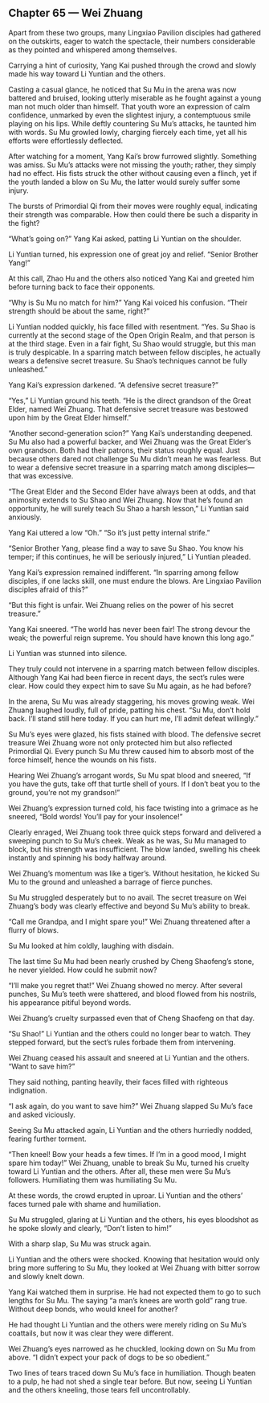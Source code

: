 ## Chapter 65 — Wei Zhuang

Apart from these two groups, many Lingxiao Pavilion disciples had gathered on the outskirts, eager to watch the spectacle, their numbers considerable as they pointed and whispered among themselves.

Carrying a hint of curiosity, Yang Kai pushed through the crowd and slowly made his way toward Li Yuntian and the others.

Casting a casual glance, he noticed that Su Mu in the arena was now battered and bruised, looking utterly miserable as he fought against a young man not much older than himself. That youth wore an expression of calm confidence, unmarked by even the slightest injury, a contemptuous smile playing on his lips. While deftly countering Su Mu’s attacks, he taunted him with words. Su Mu growled lowly, charging fiercely each time, yet all his efforts were effortlessly deflected.

After watching for a moment, Yang Kai’s brow furrowed slightly. Something was amiss. Su Mu’s attacks were not missing the youth; rather, they simply had no effect. His fists struck the other without causing even a flinch, yet if the youth landed a blow on Su Mu, the latter would surely suffer some injury.

The bursts of Primordial Qi from their moves were roughly equal, indicating their strength was comparable. How then could there be such a disparity in the fight?

“What’s going on?” Yang Kai asked, patting Li Yuntian on the shoulder.

Li Yuntian turned, his expression one of great joy and relief. “Senior Brother Yang!”

At this call, Zhao Hu and the others also noticed Yang Kai and greeted him before turning back to face their opponents.

“Why is Su Mu no match for him?” Yang Kai voiced his confusion. “Their strength should be about the same, right?”

Li Yuntian nodded quickly, his face filled with resentment. “Yes. Su Shao is currently at the second stage of the Open Origin Realm, and that person is at the third stage. Even in a fair fight, Su Shao would struggle, but this man is truly despicable. In a sparring match between fellow disciples, he actually wears a defensive secret treasure. Su Shao’s techniques cannot be fully unleashed.”

Yang Kai’s expression darkened. “A defensive secret treasure?”

“Yes,” Li Yuntian ground his teeth. “He is the direct grandson of the Great Elder, named Wei Zhuang. That defensive secret treasure was bestowed upon him by the Great Elder himself.”

“Another second-generation scion?” Yang Kai’s understanding deepened. Su Mu also had a powerful backer, and Wei Zhuang was the Great Elder’s own grandson. Both had their patrons, their status roughly equal. Just because others dared not challenge Su Mu didn’t mean he was fearless. But to wear a defensive secret treasure in a sparring match among disciples—that was excessive.

“The Great Elder and the Second Elder have always been at odds, and that animosity extends to Su Shao and Wei Zhuang. Now that he’s found an opportunity, he will surely teach Su Shao a harsh lesson,” Li Yuntian said anxiously.

Yang Kai uttered a low “Oh.” “So it’s just petty internal strife.”

“Senior Brother Yang, please find a way to save Su Shao. You know his temper; if this continues, he will be seriously injured,” Li Yuntian pleaded.

Yang Kai’s expression remained indifferent. “In sparring among fellow disciples, if one lacks skill, one must endure the blows. Are Lingxiao Pavilion disciples afraid of this?”

“But this fight is unfair. Wei Zhuang relies on the power of his secret treasure.”

Yang Kai sneered. “The world has never been fair! The strong devour the weak; the powerful reign supreme. You should have known this long ago.”

Li Yuntian was stunned into silence.

They truly could not intervene in a sparring match between fellow disciples. Although Yang Kai had been fierce in recent days, the sect’s rules were clear. How could they expect him to save Su Mu again, as he had before?

In the arena, Su Mu was already staggering, his moves growing weak. Wei Zhuang laughed loudly, full of pride, patting his chest. “Su Mu, don’t hold back. I’ll stand still here today. If you can hurt me, I’ll admit defeat willingly.”

Su Mu’s eyes were glazed, his fists stained with blood. The defensive secret treasure Wei Zhuang wore not only protected him but also reflected Primordial Qi. Every punch Su Mu threw caused him to absorb most of the force himself, hence the wounds on his fists.

Hearing Wei Zhuang’s arrogant words, Su Mu spat blood and sneered, “If you have the guts, take off that turtle shell of yours. If I don’t beat you to the ground, you’re not my grandson!”

Wei Zhuang’s expression turned cold, his face twisting into a grimace as he sneered, “Bold words! You’ll pay for your insolence!”

Clearly enraged, Wei Zhuang took three quick steps forward and delivered a sweeping punch to Su Mu’s cheek. Weak as he was, Su Mu managed to block, but his strength was insufficient. The blow landed, swelling his cheek instantly and spinning his body halfway around.

Wei Zhuang’s momentum was like a tiger’s. Without hesitation, he kicked Su Mu to the ground and unleashed a barrage of fierce punches.

Su Mu struggled desperately but to no avail. The secret treasure on Wei Zhuang’s body was clearly effective and beyond Su Mu’s ability to break.

“Call me Grandpa, and I might spare you!” Wei Zhuang threatened after a flurry of blows.

Su Mu looked at him coldly, laughing with disdain.

The last time Su Mu had been nearly crushed by Cheng Shaofeng’s stone, he never yielded. How could he submit now?

“I’ll make you regret that!” Wei Zhuang showed no mercy. After several punches, Su Mu’s teeth were shattered, and blood flowed from his nostrils, his appearance pitiful beyond words.

Wei Zhuang’s cruelty surpassed even that of Cheng Shaofeng on that day.

“Su Shao!” Li Yuntian and the others could no longer bear to watch. They stepped forward, but the sect’s rules forbade them from intervening.

Wei Zhuang ceased his assault and sneered at Li Yuntian and the others. “Want to save him?”

They said nothing, panting heavily, their faces filled with righteous indignation.

“I ask again, do you want to save him?” Wei Zhuang slapped Su Mu’s face and asked viciously.

Seeing Su Mu attacked again, Li Yuntian and the others hurriedly nodded, fearing further torment.

“Then kneel! Bow your heads a few times. If I’m in a good mood, I might spare him today!” Wei Zhuang, unable to break Su Mu, turned his cruelty toward Li Yuntian and the others. After all, these men were Su Mu’s followers. Humiliating them was humiliating Su Mu.

At these words, the crowd erupted in uproar. Li Yuntian and the others’ faces turned pale with shame and humiliation.

Su Mu struggled, glaring at Li Yuntian and the others, his eyes bloodshot as he spoke slowly and clearly, “Don’t listen to him!”

With a sharp slap, Su Mu was struck again.

Li Yuntian and the others were shocked. Knowing that hesitation would only bring more suffering to Su Mu, they looked at Wei Zhuang with bitter sorrow and slowly knelt down.

Yang Kai watched them in surprise. He had not expected them to go to such lengths for Su Mu. The saying “a man’s knees are worth gold” rang true. Without deep bonds, who would kneel for another?

He had thought Li Yuntian and the others were merely riding on Su Mu’s coattails, but now it was clear they were different.

Wei Zhuang’s eyes narrowed as he chuckled, looking down on Su Mu from above. “I didn’t expect your pack of dogs to be so obedient.”

Two lines of tears traced down Su Mu’s face in humiliation. Though beaten to a pulp, he had not shed a single tear before. But now, seeing Li Yuntian and the others kneeling, those tears fell uncontrollably.